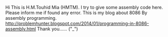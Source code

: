 Hi This is H.M.Touhid Mia (HMTM).
I try to give some assembly code here.
Please inform me if found any error.
This is my blog about 8086 By assembly programming.
http://problemhunter.blogspot.com/2014/01/programming-in-8086-assembly.html
Thank you...... ("_")
